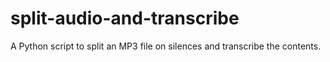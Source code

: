 # split-audio-and-transcribe
A Python script to split an MP3 file on silences and transcribe the contents.
